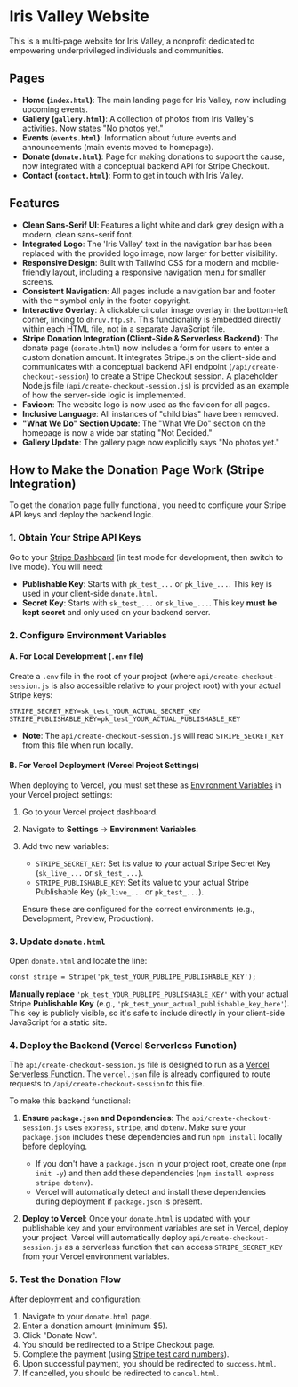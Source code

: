# Iris Valley Website

This is a multi-page website for Iris Valley, a nonprofit dedicated to empowering underprivileged individuals and communities.

## Pages
- **Home (`index.html`)**: The main landing page for Iris Valley, now including upcoming events.
- **Gallery (`gallery.html`)**: A collection of photos from Iris Valley's activities. Now states "No photos yet."
- **Events (`events.html`)**: Information about future events and announcements (main events moved to homepage).
- **Donate (`donate.html`)**: Page for making donations to support the cause, now integrated with a conceptual backend API for Stripe Checkout.
- **Contact (`contact.html`)**: Form to get in touch with Iris Valley.

## Features
- **Clean Sans-Serif UI**: Features a light white and dark grey design with a modern, clean sans-serif font.
- **Integrated Logo**: The 'Iris Valley' text in the navigation bar has been replaced with the provided logo image, now larger for better visibility.
- **Responsive Design**: Built with Tailwind CSS for a modern and mobile-friendly layout, including a responsive navigation menu for smaller screens.
- **Consistent Navigation**: All pages include a navigation bar and footer with the `™` symbol only in the footer copyright.
- **Interactive Overlay**: A clickable circular image overlay in the bottom-left corner, linking to `dhruv.ftp.sh`. This functionality is embedded directly within each HTML file, not in a separate JavaScript file.
- **Stripe Donation Integration (Client-Side & Serverless Backend)**: The donate page (`donate.html`) now includes a form for users to enter a custom donation amount. It integrates Stripe.js on the client-side and communicates with a conceptual backend API endpoint (`/api/create-checkout-session`) to create a Stripe Checkout session. A placeholder Node.js file (`api/create-checkout-session.js`) is provided as an example of how the server-side logic is implemented.
- **Favicon**: The website logo is now used as the favicon for all pages.
- **Inclusive Language**: All instances of "child bias" have been removed.
- **"What We Do" Section Update**: The "What We Do" section on the homepage is now a wide bar stating "Not Decided."
- **Gallery Update**: The gallery page now explicitly says "No photos yet."

## How to Make the Donation Page Work (Stripe Integration)

To get the donation page fully functional, you need to configure your Stripe API keys and deploy the backend logic.

### 1. Obtain Your Stripe API Keys

Go to your [Stripe Dashboard](https://dashboard.stripe.com/test/apikeys) (in test mode for development, then switch to live mode). You will need:
-   **Publishable Key**: Starts with `pk_test_...` or `pk_live_...`. This key is used in your client-side `donate.html`.
-   **Secret Key**: Starts with `sk_test_...` or `sk_live_...`. This key **must be kept secret** and only used on your backend server.

### 2. Configure Environment Variables

#### A. For Local Development (`.env` file)

Create a `.env` file in the root of your project (where `api/create-checkout-session.js` is also accessible relative to your project root) with your actual Stripe keys:

```dotenv
STRIPE_SECRET_KEY=sk_test_YOUR_ACTUAL_SECRET_KEY
STRIPE_PUBLISHABLE_KEY=pk_test_YOUR_ACTUAL_PUBLISHABLE_KEY
```

*   **Note**: The `api/create-checkout-session.js` will read `STRIPE_SECRET_KEY` from this file when run locally.

#### B. For Vercel Deployment (Vercel Project Settings)

When deploying to Vercel, you must set these as [Environment Variables](https://vercel.com/docs/concepts/projects/environment-variables) in your Vercel project settings:

1.  Go to your Vercel project dashboard.
2.  Navigate to **Settings** -> **Environment Variables**.
3.  Add two new variables:
    *   `STRIPE_SECRET_KEY`: Set its value to your actual Stripe Secret Key (`sk_live_...` or `sk_test_...`).
    *   `STRIPE_PUBLISHABLE_KEY`: Set its value to your actual Stripe Publishable Key (`pk_live_...` or `pk_test_...`).
    
    Ensure these are configured for the correct environments (e.g., Development, Preview, Production).

### 3. Update `donate.html`

Open `donate.html` and locate the line:

```html
const stripe = Stripe('pk_test_YOUR_PUBLIPE_PUBLISHABLE_KEY');
```

**Manually replace** `'pk_test_YOUR_PUBLIPE_PUBLISHABLE_KEY'` with your actual Stripe **Publishable Key** (e.g., `'pk_test_your_actual_publishable_key_here'`). This key is publicly visible, so it's safe to include directly in your client-side JavaScript for a static site.

### 4. Deploy the Backend (Vercel Serverless Function)

The `api/create-checkout-session.js` file is designed to run as a [Vercel Serverless Function](https://vercel.com/docs/concepts/functions/serverless-functions). The `vercel.json` file is already configured to route requests to `/api/create-checkout-session` to this file.

To make this backend functional:

1.  **Ensure `package.json` and Dependencies**: The `api/create-checkout-session.js` uses `express`, `stripe`, and `dotenv`. Make sure your `package.json` includes these dependencies and run `npm install` locally before deploying.
    *   If you don't have a `package.json` in your project root, create one (`npm init -y`) and then add these dependencies (`npm install express stripe dotenv`).
    *   Vercel will automatically detect and install these dependencies during deployment if `package.json` is present.

2.  **Deploy to Vercel**: Once your `donate.html` is updated with your publishable key and your environment variables are set in Vercel, deploy your project. Vercel will automatically deploy `api/create-checkout-session.js` as a serverless function that can access `STRIPE_SECRET_KEY` from your Vercel environment variables.

### 5. Test the Donation Flow

After deployment and configuration:

1.  Navigate to your `donate.html` page.
2.  Enter a donation amount (minimum $5).
3.  Click "Donate Now".
4.  You should be redirected to a Stripe Checkout page.
5.  Complete the payment (using [Stripe test card numbers](https://stripe.com/docs/testing)).
6.  Upon successful payment, you should be redirected to `success.html`.
7.  If cancelled, you should be redirected to `cancel.html`.
